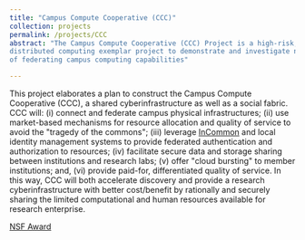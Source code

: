 ```yaml
---
title: "Campus Compute Cooperative (CCC)"
collection: projects
permalink: /projects/CCC
abstract: "The Campus Compute Cooperative (CCC) Project is a high-risk, novel,
distributed computing exemplar project to demonstrate and investigate new ways
of federating campus computing capabilities"

---
```


This project elaborates a plan to construct the Campus Compute Cooperative
(CCC), a shared cyberinfrastructure as well as a social fabric. CCC will: (i)
connect and federate campus physical infrastructures; (ii) use market-based
mechanisms for resource allocation and quality of service to avoid the
"tragedy of the commons"; (iii) leverage [InCommon](https://www.incommon.org/)
and local identity management systems to provide federated authentication and
authorization to resources; (iv) facilitate secure data and storage sharing
between institutions and research labs; (v) offer "cloud bursting" to member
institutions; and, (vi) provide paid-for, differentiated quality of service.
In this way, CCC will both accelerate discovery and provide a research
cyberinfrastructure with better cost/benefit by rationally and securely
sharing the limited computational and human resources available for research
enterprise.

<a href="https://www.nsf.gov/awardsearch/showAward?AWD_ID=1747813"><i class="fa fa-nsf"></i>NSF Award</a><br>